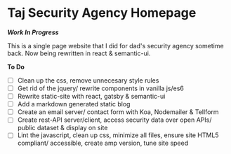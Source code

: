 # Taj Security Agency Homepage

***Work In Progress***

This is a single page website that I did for dad's security agency sometime back. Now being rewritten in react & semantic-ui.

__To Do__
- [ ] Clean up the css, remove unnecesary style rules
- [ ] Get rid of the jquery/ rewrite components in vanilla js/es6
- [ ] Rewrite static-site with react, gatsby & semantic-ui
- [ ] Add a markdown generated static blog
- [ ] Create an email server/ contact form with Koa, Nodemailer & Tellform
- [ ] Create rest-API server/client, access security data over open APIs/ public dataset & display on site
- [ ] Lint the javascript, clean up css, minimize all files, ensure site HTML5 compliant/ accessible, create amp version, tune site speed
